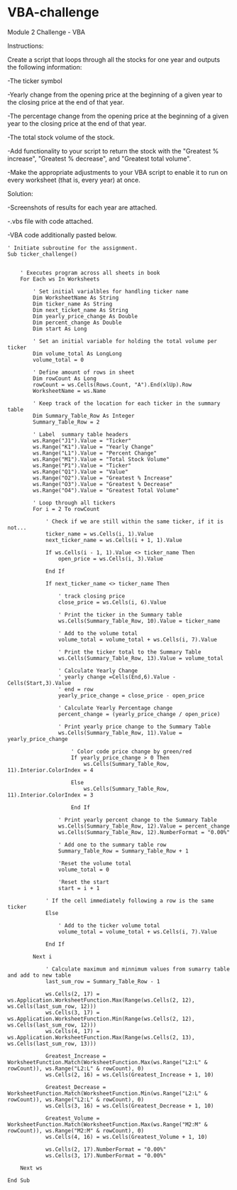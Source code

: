 # VBA-challenge
Module 2 Challenge - VBA

Instructions:

Create a script that loops through all the stocks for one year and outputs the following information:

-The ticker symbol

-Yearly change from the opening price at the beginning of a given year to the closing price at the end of that year.

-The percentage change from the opening price at the beginning of a given year to the closing price at the end of that year.

-The total stock volume of the stock.

-Add functionality to your script to return the stock with the "Greatest % increase", "Greatest % decrease", and "Greatest total volume".

-Make the appropriate adjustments to your VBA script to enable it to run on every worksheet (that is, every year) at once.


Solution:

-Screenshots of results for each year are attached.

-.vbs  file with code attached.

-VBA code additionally pasted below.




    ' Initiate subroutine for the assignment.
    Sub ticker_challenge()


        ' Executes program across all sheets in book
        For Each ws In Worksheets

            ' Set initial varialbles for handling ticker name
            Dim WorksheetName As String
            Dim ticker_name As String
            Dim next_ticket_name As String
            Dim yearly_price_change As Double
            Dim percent_change As Double
            Dim start As Long

            ' Set an initial variable for holding the total volume per ticker
            Dim volume_total As LongLong
            volume_total = 0

            ' Define amount of rows in sheet
            Dim rowCount As Long
            rowCount = ws.Cells(Rows.Count, "A").End(xlUp).Row
            WorksheetName = ws.Name

            ' Keep track of the location for each ticker in the summary table
            Dim Summary_Table_Row As Integer
            Summary_Table_Row = 2

            ' Label  summary table headers
            ws.Range("J1").Value = "Ticker"
            ws.Range("K1").Value = "Yearly Change"
            ws.Range("L1").Value = "Percent Change"
            ws.Range("M1").Value = "Total Stock Volume"
            ws.Range("P1").Value = "Ticker"
            ws.Range("Q1").Value = "Value"
            ws.Range("O2").Value = "Greatest % Increase"
            ws.Range("O3").Value = "Greatest % Decrease"
            ws.Range("O4").Value = "Greatest Total Volume"

            ' Loop through all tickers
            For i = 2 To rowCount

                ' Check if we are still within the same ticker, if it is not...
                ticker_name = ws.Cells(i, 1).Value
                next_ticker_name = ws.Cells(i + 1, 1).Value

                If ws.Cells(i - 1, 1).Value <> ticker_name Then
                    open_price = ws.Cells(i, 3).Value

                End If

                If next_ticker_name <> ticker_name Then

                    ' track closing price
                    close_price = ws.Cells(i, 6).Value

                    ' Print the ticker in the Summary table
                    ws.Cells(Summary_Table_Row, 10).Value = ticker_name

                    ' Add to the volume total
                    volume_total = volume_total + ws.Cells(i, 7).Value

                    ' Print the ticker total to the Summary Table
                    ws.Cells(Summary_Table_Row, 13).Value = volume_total

                    ' Calculate Yearly Change
                    ' yearly change =Cells(End,6).Value - Cells(Start,3).Value
                    ' end = row
                    yearly_price_change = close_price - open_price

                    ' Calculate Yearly Percentage change
                    percent_change = (yearly_price_change / open_price)

                    ' Print yearly price change to the Summary Table
                    ws.Cells(Summary_Table_Row, 11).Value = yearly_price_change

                        ' Color code price change by green/red
                        If yearly_price_change > 0 Then
                            ws.Cells(Summary_Table_Row, 11).Interior.ColorIndex = 4

                        Else
                            ws.Cells(Summary_Table_Row, 11).Interior.ColorIndex = 3

                        End If

                    ' Print yearly percent change to the Summary Table
                    ws.Cells(Summary_Table_Row, 12).Value = percent_change
                    ws.Cells(Summary_Table_Row, 12).NumberFormat = "0.00%"

                    ' Add one to the summary table row
                    Summary_Table_Row = Summary_Table_Row + 1

                    'Reset the volume total
                    volume_total = 0

                    'Reset the start
                    start = i + 1

                ' If the cell immediately following a row is the same ticker
                Else

                    ' Add to the ticker volume total
                    volume_total = volume_total + ws.Cells(i, 7).Value

                End If

            Next i

                ' Calculate maximum and minnimum values from sumarry table and add to new table
                last_sum_row = Summary_Table_Row - 1

                ws.Cells(2, 17) = ws.Application.WorksheetFunction.Max(Range(ws.Cells(2, 12), ws.Cells(last_sum_row, 12)))
                ws.Cells(3, 17) = ws.Application.WorksheetFunction.Min(Range(ws.Cells(2, 12), ws.Cells(last_sum_row, 12)))
                ws.Cells(4, 17) = ws.Application.WorksheetFunction.Max(Range(ws.Cells(2, 13), ws.Cells(last_sum_row, 13)))

                Greatest_Increase = WorksheetFunction.Match(WorksheetFunction.Max(ws.Range("L2:L" & rowCount)), ws.Range("L2:L" & rowCount), 0)
                ws.Cells(2, 16) = ws.Cells(Greatest_Increase + 1, 10)

                Greatest_Decrease = WorksheetFunction.Match(WorksheetFunction.Min(ws.Range("L2:L" & rowCount)), ws.Range("L2:L" & rowCount), 0)
                ws.Cells(3, 16) = ws.Cells(Greatest_Decrease + 1, 10)

                Greatest_Volume = WorksheetFunction.Match(WorksheetFunction.Max(ws.Range("M2:M" & rowCount)), ws.Range("M2:M" & rowCount), 0)
                ws.Cells(4, 16) = ws.Cells(Greatest_Volume + 1, 10)

                ws.Cells(2, 17).NumberFormat = "0.00%"
                ws.Cells(3, 17).NumberFormat = "0.00%"

        Next ws

    End Sub
